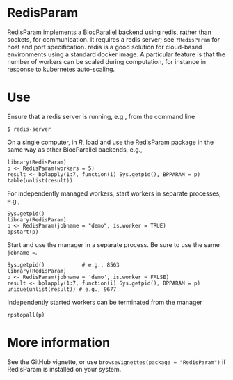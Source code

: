 # RedisParam

RedisParam implements a [BiocParallel][] backend using redis, rather than sockets, for communication. It requires a redis server; see `?RedisParam` for host and port specification. redis is a good solution for cloud-based environments using a standard docker image. A particular feature is that the number of workers can be scaled during computation, for instance in response to kubernetes auto-scaling.

[BiocParallel]: https://bioconductor.org/packages/BiocParallel

# Use

Ensure that a redis server is running, e.g., from the command line

```
$ redis-server
```

On a single computer, in _R_, load and use the RedisParam package in the same way as other BiocParallel backends, e.g.,

```{r}
library(RedisParam)
p <- RedisParam(workers = 5)
result <- bplapply(1:7, function(i) Sys.getpid(), BPPARAM = p)
table(unlist(result))
```

For independently managed workers, start workers in separate processes, e.g.,

```{r}
Sys.getpid()
library(RedisParam)
p <- RedisParam(jobname = "demo", is.worker = TRUE)
bpstart(p)
```

Start and use the manager in a separate process. Be sure to use the same `jobname =`.

```{r}
Sys.getpid()            # e.g., 8563
library(RedisParam)
p <- RedisParam(jobname = 'demo', is.worker = FALSE)
result <- bplapply(1:7, function(i) Sys.getpid(), BPPARAM = p)
unique(unlist(result)) # e.g., 9677
```

Independently started workers can be terminated from the manager

```{r}
rpstopall(p)
```

# More information

See the GitHub vignette, or use `browseVignettes(package = "RedisParam")` if RedisParam is installed on your system.

